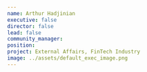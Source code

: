```yaml
---
name: Arthur Hadjinian
executive: false
director: false
lead: false
community_manager: 
position: 
project: External Affairs, FinTech Industry
image: ../assets/default_exec_image.png
---
```

